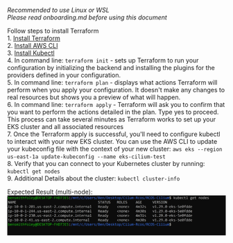 *Recommended to use Linux or WSL*  
*Please read onboarding.md before using this document*  

Follow steps to install Terraform  
1. 
[Install Terraform](https://developer.hashicorp.com/terraform/tutorials/aws-get-started/install-cli)  
2. [Install AWS CLI](https://docs.aws.amazon.com/cli/latest/userguide/getting-started-install.html)  
3. [Install Kubectl](https://discord.com/channels/@me/1186057804491014185/1229897203548684369)  
4. In command line: `terraform init` - sets up Terraform to run your configuration by initializing the backend and installing the plugins for the providers defined in your configuration.  
5. In command line: `terraform plan` - displays what actions Terraform will perform when you apply your configuration. It doesn't make any changes to real resources but shows you a preview of what will happen.  
6. In command line: `terraform apply` - Terraform will ask you to confirm that you want to perform the actions detailed in the plan. Type yes to proceed. This process can take several minutes as Terraform works to set up your EKS cluster and all associated resources  
7. Once the Terraform apply is successful, you'll need to configure kubectl to interact with your new EKS cluster. You can use the AWS CLI to update your kubeconfig file with the context of your new cluster: `aws eks --region us-east-1a update-kubeconfig --name eks-cilium-test`  
8. Verify that you can connect to your Kubernetes cluster by running: `kubectl get nodes`  
9. Additional Details about the cluster: `kubectl cluster-info`

Expected Result (multi-node):  
![image](image2.png)  



